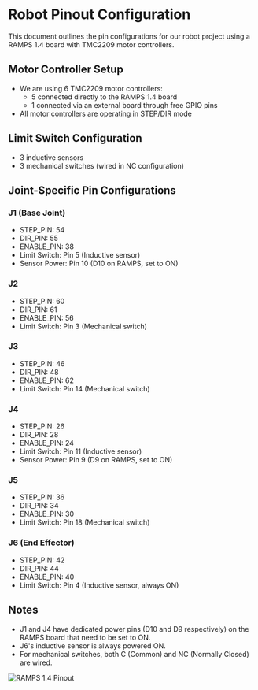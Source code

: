 # Robot Pinout Configuration

This document outlines the pin configurations for our robot project using a RAMPS 1.4 board with TMC2209 motor controllers.

## Motor Controller Setup

- We are using 6 TMC2209 motor controllers:
  - 5 connected directly to the RAMPS 1.4 board
  - 1 connected via an external board through free GPIO pins
- All motor controllers are operating in STEP/DIR mode

## Limit Switch Configuration

- 3 inductive sensors
- 3 mechanical switches (wired in NC configuration)

## Joint-Specific Pin Configurations

### J1 (Base Joint)
- STEP_PIN: 54
- DIR_PIN: 55
- ENABLE_PIN: 38
- Limit Switch: Pin 5 (Inductive sensor)
- Sensor Power: Pin 10 (D10 on RAMPS, set to ON)

### J2
- STEP_PIN: 60
- DIR_PIN: 61
- ENABLE_PIN: 56
- Limit Switch: Pin 3 (Mechanical switch)

### J3
- STEP_PIN: 46
- DIR_PIN: 48
- ENABLE_PIN: 62
- Limit Switch: Pin 14 (Mechanical switch)

### J4
- STEP_PIN: 26
- DIR_PIN: 28
- ENABLE_PIN: 24
- Limit Switch: Pin 11 (Inductive sensor)
- Sensor Power: Pin 9 (D9 on RAMPS, set to ON)

### J5
- STEP_PIN: 36
- DIR_PIN: 34
- ENABLE_PIN: 30
- Limit Switch: Pin 18 (Mechanical switch)

### J6 (End Effector)
- STEP_PIN: 42
- DIR_PIN: 44
- ENABLE_PIN: 40
- Limit Switch: Pin 4 (Inductive sensor, always ON)

## Notes
- J1 and J4 have dedicated power pins (D10 and D9 respectively) on the RAMPS board that need to be set to ON.
- J6's inductive sensor is always powered ON.
- For mechanical switches, both C (Common) and NC (Normally Closed) are wired.

![RAMPS 1.4 Pinout](https://github.com/user-attachments/assets/e9fb35c4-472a-451c-9f5b-543ad330c704)
